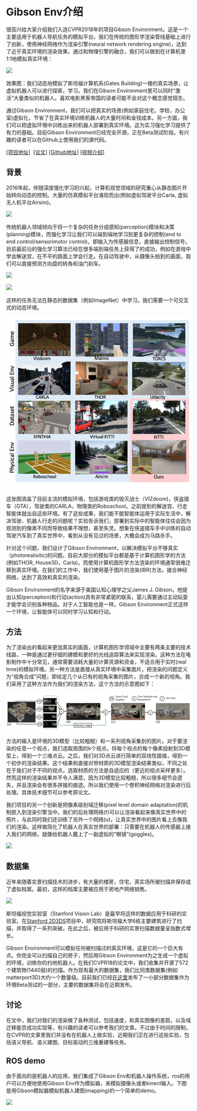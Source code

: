Gibson Env介绍
==========
很高兴给大家介绍我们入选CVPR2018年的项目Gibson Environment。这是一个主要适用于机器人导航任务的模拟平台。我们在传统的图形学渲染管线基础上进行了创新，使用神经网络作为渲染引擎(neural network rendering engine)，达到了近乎真实环境的渲染效果。通过和物理引擎的融合，我们可以做到在计算机里1:1地模拟真实环境： 

![](https://raw.githubusercontent.com/StanfordVL/GibsonEnv/master/misc/ui.gif)

效果图：我们动态地模拟了斯坦福计算机系(Gates Building)一楼的真实场景，让虚拟机器人可以进行探索，学习。我们在Gibson Environment里可以同时“激活”大量类似的机器人。喜欢电影黑客帝国的读者可能不会对这个概念感觉陌生。

通过Gibson Environment，我们可以把真实的场景(例如家庭住宅，学校，办公室)虚拟化，节省了在真实环境训练机器人的大量时间和金钱成本。另一方面，我们可以把虚拟环境中训练出来的机器人部署到真实环境。这为实习强化学习提供了有力的基础。目前Gibson Environment已经完全开源，正在Beta测试阶段。有兴趣的读者可以在Github上使用我们的源代码。

[[项目地址]](http://gibson.vision)  [[论文]](http://gibson.vision/Gibson_CVPR2018.pdf) [[Github地址]](https://github.com/StanfordVL/GibsonEnv) [[视频介绍]](https://www.youtube.com/watch?v=KdxuZjemyjc)

## 背景
2016年起，伴随深度强化学习的兴起，计算机视觉领域的研究重心从静态图片开始转向动态的控制。大量的仿真模拟平台涌现而出(例如虚拟驾驶平台Carla, 虚拟无人机平台Airsim)。

![](https://media.giphy.com/media/26gsizMFdyLiLdpLO/giphy-downsized-large.gif)

传统机器人领域倾向于将一个复杂的任务分成感知(perception)模块和决策(planning)模块，而强化学习让我们可以端到端地学习到更复杂的控制(end to end control/sensorimotor control)，即输入为传感器信息，直接输出控制信号。目前最前沿的强化学习算法已经在很多端到端任务上获得了的成功，例如在游戏中学会解迷宫，在不平的路面上学会行走。在自动驾驶中，从摄像头拍到的画面，我们可以直接预测方向盘的转角和油门刹车。

![](https://hsto.org/web/8d6/0b2/d87/8d60b2d875ab4206a47bc2f1e19eb53e.gif)

![](http://i.imgur.com/tJp3p6s.gif)

这样的任务无法在静态的数据集（例如ImageNet）中学习。我们需要一个可交互式的动态环境。

![test](envs.png) 

这张图涵盖了目前主流的模拟环境，包括游戏类的毁灭战士（VIZdoom)，侠盗猎车（GTA），驾驶类的CARLA，物理类的Roboschool。之前提到的解迷宫、行走智能体就出自这些环境。有了这些成果，我们能不能智能体运用于实际生活中，解决驾驶、机器人行走的问题呢？实验告诉我们，部署到实际中的智能体往往会因为观测到的像素不同而导致结果不理想，甚至失灵。想象在侠盗猎车手中训练的自动驾驶汽车到了真实世界中，看到从没有见过的场景，大概会成为马路杀手。

针对这个问题，我们设计了Gibson Environment，以解决模拟平台不够真实（photorealisitic)的问题。目前大部分的模拟平台都是基于计算机图形学的方法(例如THOR, House3D，Carla)，而使用计算机图形学方法渲染的环境通常很难迁移到真实环境。在我们的工作中，我们使用基于图片的渲染(IBR)方法，接合神经网络，达到了高效和真实的渲染。

Gibson Environment的名字来源于美国认知心理学之父James J. Gibson。他提出认知(perception)和行动(action)具有非常紧密的联系，婴儿需要通过主动玩耍才能学会识别各种物品。对于人工智能也是一样。Gibson Environment正式这样一个环境，让智能体可以同时学习认知和行动。


## 方法

为了渲染出的看起来更加真实的画面，计算机图形学领域中主要有两条主要的技术线路，一种是通过更仔细的建模和更好的光线追踪算法来实现渲染。这种方法在电影制作中十分常见，通常需要消耗大量的计算资源和资金，不适合用于实时(real time)的模拟环境。另一种方法是直接从真实环境中采集图片，把渲染的问题定义为“视角合成”问题，即给定几个从已有的视角采集的图片，合成一个新的视角。我们采用了这种方法作为我们的渲染方法，这个方法的示意图如下：

![](method.jpg)

方法的输入是环境的3D模型（比较粗糙）和一系列视角采集到的图片。对于要渲染的任意一个视点，我们选取周围的k个视点，将每个视点的每个像素投射到3D模型上，得到一个三维点云。之后，我们对3D点云进行简单的双线性插值，得到一个初步的渲染结果。这个结果和直接对带材质的3D模型渲染结果类似，不同之处在于我们对于不同的视点，选取材质的方法是自适应的（更近的视点采样更多）。然而这样的渲染结果并不令人满意，因为3D模型比较粗糙，所以很多细节会遗失，并且渲染会有很多拼接的痕迹。所以我们使用一个卷积神经网络对渲染进行后处理。具体技术细节可以参考原论文。

我们项目的另一个创新是把像素级别域迁移(pixel level domain adaptation)的机制嵌入到渲染引擎当中。我们的后处理网络(f)可以让渲染看起来像真实世界中的照片，与此同时我们还训练了另外一个网络(u)，让真实世界中的图片看上去像我们的渲染。这样做简化了机器人在真实世界的部署：只需要在机器人的传感器上接入我们的网络，就像给机器人戴上了一副虚拟的“眼镜”(goggles)。

![](http://gibson.vision/public/img/figure4.jpg)

## 数据集

近年来随着实景扫描技术的进步，有大量的楼房，住宅，真实场所被扫描并保存成了虚拟档案。最初，这样的档案主要被应用于房地产网络销售。

![](http://buildingparser.stanford.edu/images/3Dmodal.png)

斯坦福视觉实验室（Stanford Vision Lab）是最早将这样的数据应用于科研的实验室。在[Stanford 2D3DS](http://buildingparser.stanford.edu/dataset.html)项目中，研究院将斯坦福大学6栋主要建筑进行了扫描，并取得了一系列突破。在此之后，被应用于科研的实景扫描数据量呈指数式增长。

Gibson Environment可以模拟任何被扫描过的真实环境，这是它的一个巨大有点。你完全可以扫描自己的房子，然后用Gibson Environment为之生成一个虚拟的环境，训练你的扫地机器人。在我们CVPR18的论文中，我们收集并开源了572个建筑物(1440层)的扫描。作为现有最大的数据集，我们比同类数据集(例如matterport3D)大约一个数量级。目前我们已经[在这里](https://github.com/StanfordVL/GibsonEnv)发布了一小部分数据集作为环境Beta测试的一部分，主要的数据集将会在近期发布。

## 讨论

在文中，我们对我们的渲染做了各种测试，包括速度，和真实图像的差距，以及域迁移能否成功实现等，有兴趣的读者可以参考我们的文章。不过由于时间的限制，在CVPR的文章里我们并没有在机器人上做实验，近期我们正在进行这些实验，包括语义导航、语义建图、目标驱动的三维重建等任务。

## ROS demo

由于面向的是机器人的应用，我们集成了Gibson Env和机器人操作系统，ros的用户可以方便地使用Gibson Env作为模拟器，来模拟摄像头或者kinect输入。下图是用Gibson模拟器模拟机器人建图(mapping)的一个简单的demo。

![](https://raw.githubusercontent.com/StanfordVL/GibsonEnv/57e4b8ca08a2363f098d0c742dc35197c0866837/misc/slam.png)
